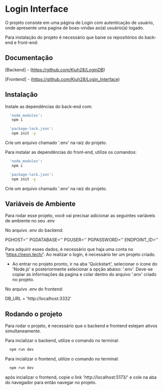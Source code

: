 # Login Interface

O projeto consiste em uma página de Login com autenticação de usuário, onde apresente uma pagina de boas-vindas ao(a) usuário(a) logado.

Para instalação do projeto é necessário que baixe os repositórios do back-end e front-end:

## Documentação

[Backend] - (https://github.com/Kjuh28/LoginDB)

[Frontend] - (https://github.com/Kjuh28/Login_Interface)


## Instalação

Instale as dependências do back-end com:

```bash
  'node_modules':
   npm i
```
```bash
  'package-lock.json':
   npm init -y
```
Crie um arquivo chamado '.env' na raiz do projeto.

Para instalar as dependências do front-end, utilize os comandos:
```bash
  'node_modules':
   npm i
```
```bash
  'package-lock.json':
   npm init -y
```
Crie um arquivo chamado '.env' na raiz do projeto.
## Variáveis de Ambiente

Para rodar esse projeto, você vai precisar adicionar as seguintes variáveis de ambiente no seu .env

No arquivo .env do backend:

PGHOST=''
PGDATABASE=''
PGUSER=''
PGPASSWORD=''
ENDPOINT_ID=''

Para adquirir esses dados, é necessário que haja uma conta no 'https://neon.tech/'. Ao realizar o login, é necessário ter um projeto criado.
- Ao entrar no projeto pronto, ir na aba 'Quickstart', selecionar o icone do 'Node.js' e posteriormente selecionar a opção abaixo: '.env'. Deve-se copiar as informações da pagina e colar dentro do arquivo '.env' criado no projeto.


No arquivo .env do frontend:

DB_URL = 'http://localhost:3332'





## Rodando o projeto

Para rodar o projeto, é necessário que o backend e frontend estejam ativos simultaneamente.

Para incializar o backend, utilize o comando no terminal:

```bash
  npm run dev
```

Para incializar o frontend, utilize o comando no terminal:

```bash
  npm run dev
```

após incializar o frontend, copie o link 'http://localhost:5173/' e cole na aba do navegador para então navegar no projeto. 

